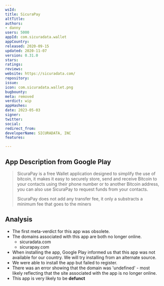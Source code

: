 ```yaml
---
wsId: 
title: SicuraPay
altTitle: 
authors:
- danny
users: 5000
appId: com.sicuradata.wallet
appCountry: 
released: 2020-09-15
updated: 2020-11-07
version: 0.31.0
stars: 
ratings: 
reviews: 
website: https://sicuradata.com/
repository: 
issue: 
icon: com.sicuradata.wallet.png
bugbounty: 
meta: removed
verdict: wip
appHashes: 
date: 2023-05-03
signer: 
twitter: 
social: 
redirect_from: 
developerName: SICURADATA, INC
features: 

---
```


## App Description from Google Play 

> SicuraPay is a free Wallet application designed to simplify the use of bitcoin, it makes it easy to securely store, send and receive Bitcoin to your contacts using their phone number or to another Bitcoin address, you can also use SicuraPay to request funds from your contacts.
>
> SicuraPay does not add any transfer fee, it only a substracts a minimum fee that goes to the miners

## Analysis 

- The first meta-verdict for this app was obsolete.
- The domains associated with this app are both no longer online. 
  - sicuradata.com 
  - sicurapay.com 
- When installing the app, Google Play informed us that this app was not available for our country. We will try installing from an alternate source. 
- We were able to install the app but failed to register. 
- There was an error showing that the domain was 'undefined' - most likely reflecting that the site associated with the app is no longer online. 
- This app is very likely to be **defunct**

